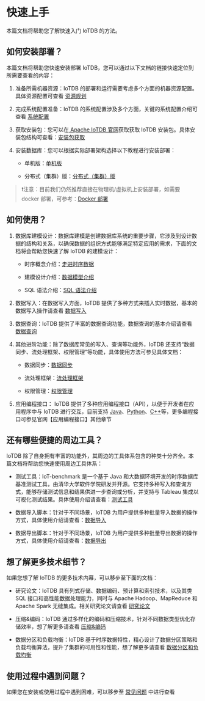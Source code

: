 <!--

    Licensed to the Apache Software Foundation (ASF) under one
    or more contributor license agreements.  See the NOTICE file
    distributed with this work for additional information
    regarding copyright ownership.  The ASF licenses this file
    to you under the Apache License, Version 2.0 (the
    "License"); you may not use this file except in compliance
    with the License.  You may obtain a copy of the License at
    
        http://www.apache.org/licenses/LICENSE-2.0
    
    Unless required by applicable law or agreed to in writing,
    software distributed under the License is distributed on an
    "AS IS" BASIS, WITHOUT WARRANTIES OR CONDITIONS OF ANY
    KIND, either express or implied.  See the License for the
    specific language governing permissions and limitations
    under the License.

-->

# 快速上手

本篇文档将帮助您了解快速入门 IoTDB 的方法。

## 如何安装部署？

本篇文档将帮助您快速安装部署 IoTDB，您可以通过以下文档的链接快速定位到所需要查看的内容：

1. 准备所需机器资源：IoTDB 的部署和运行需要考虑多个方面的机器资源配置。具体资源配置可查看 [资源规划](../Deployment-and-Maintenance/Database-Resources.md)

2. 完成系统配置准备：IoTDB 的系统配置涉及多个方面，关键的系统配置介绍可查看 [系统配置](../Deployment-and-Maintenance/Environment-Requirements.md)

3. 获取安装包：您可以在[ Apache IoTDB 官网](https://iotdb.apache.org/zh/Download/)获取获取 IoTDB 安装包。具体安装包结构可查看：[安装包获取](../Deployment-and-Maintenance/IoTDB-Package_apache.md)

4. 安装数据库：您可以根据实际部署架构选择以下教程进行安装部署：

   -  单机版：[单机版](../Deployment-and-Maintenance/Stand-Alone-Deployment_apache.md)

   -  分布式（集群）版：[分布式（集群）版](../Deployment-and-Maintenance/Cluster-Deployment_apache.md)

> ❗️注意：目前我们仍然推荐直接在物理机/虚拟机上安装部署，如需要 docker 部署，可参考：[Docker 部署](../Deployment-and-Maintenance/Docker-Deployment_apache.md)

## 如何使用？

1. 数据库建模设计：数据库建模是创建数据库系统的重要步骤，它涉及到设计数据的结构和关系，以确保数据的组织方式能够满足特定应用的需求，下面的文档将会帮助您快速了解 IoTDB 的建模设计：

   - 时序概念介绍：[走进时序数据](../Basic-Concept/Navigating_Time_Series_Data.md)

   - 建模设计介绍：[数据模型介绍](../Basic-Concept/Data-Model-and-Terminology.md)

   - SQL 语法介绍：[SQL 语法介绍](../Basic-Concept/Operate-Metadata_apache.md)

2. 数据写入：在数据写入方面，IoTDB 提供了多种方式来插入实时数据，基本的数据写入操作请查看 [数据写入](../Basic-Concept/Write-Data)

3. 数据查询：IoTDB 提供了丰富的数据查询功能，数据查询的基本介绍请查看 [数据查询](../Basic-Concept/Query-Data.md)

4. 其他进阶功能：除了数据库常见的写入、查询等功能外，IoTDB 还支持“数据同步、流处理框架、权限管理”等功能，具体使用方法可参见具体文档：

   - 数据同步：[数据同步](../User-Manual/Data-Sync_apache.md)

   - 流处理框架：[流处理框架](../User-Manual/Streaming_apache.md)

   - 权限管理：[权限管理](../User-Manual/Authority-Management.md)

5. 应用编程接口： IoTDB 提供了多种应用编程接口（API），以便于开发者在应用程序中与 IoTDB 进行交互，目前支持 [Java](../API/Programming-Java-Native-API.md)、[Python](../API/Programming-Python-Native-API.md)、[C++](../API/Programming-Cpp-Native-API.md)等，更多编程接口可参见官网【应用编程接口】其他章节

## 还有哪些便捷的周边工具？

IoTDB 除了自身拥有丰富的功能外，其周边的工具体系包含的种类十分齐全。本篇文档将帮助您快速使用周边工具体系：

   - 测试工具：IoT-benchmark 是一个基于 Java 和大数据环境开发的时序数据库基准测试工具，由清华大学软件学院研发并开源。它支持多种写入和查询方式，能够存储测试信息和结果供进一步查询或分析，并支持与 Tableau 集成以可视化测试结果。具体使用介绍请查看：[测试工具](../Tools-System/Benchmark.md)

   - 数据导入脚本：针对于不同场景，IoTDB 为用户提供多种批量导入数据的操作方式，具体使用介绍请查看：[数据导入](../Tools-System/Data-Import-Tool.md)


   - 数据导出脚本：针对于不同场景，IoTDB 为用户提供多种批量导出数据的操作方式，具体使用介绍请查看：[数据导出](../Tools-System/Data-Export-Tool.md)

## 想了解更多技术细节？

如果您想了解 IoTDB 的更多技术内幕，可以移步至下面的文档：

   - 研究论文：IoTDB 具有列式存储、数据编码、预计算和索引技术，以及其类 SQL 接口和高性能数据处理能力，同时与 Apache Hadoop、MapReduce 和 Apache Spark 无缝集成。相关研究论文请查看 [研究论文](../Technical-Insider/Publication.md)

   - 压缩&编码：IoTDB 通过多样化的编码和压缩技术，针对不同数据类型优化存储效率，想了解更多请查看 [压缩&编码](../Technical-Insider/Encoding-and-Compression.md)

   - 数据分区和负载均衡：IoTDB 基于时序数据特性，精心设计了数据分区策略和负载均衡算法，提升了集群的可用性和性能，想了解更多请查看 [数据分区和负载均衡](../Technical-Insider/Cluster-data-partitioning.md)

## 使用过程中遇到问题？

如果您在安装或使用过程中遇到困难，可以移步至 [常见问题](../FAQ/Frequently-asked-questions.md) 中进行查看
